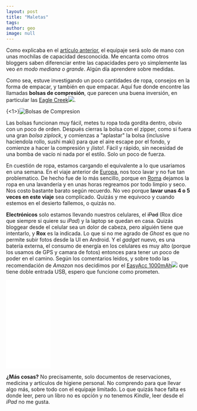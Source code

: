```yaml
---
layout: post
title: "Maletas"
tags: 
author: geo
image: null
---
```

Como explicaba en el [artículo anterior](/proximo-destino/), el equipaje será solo de mano con unas mochilas de capacidad desconocida. Me encanta como otros bloggers saben diferenciar entre las capacidades pero yo simplemente las veo *en modo mediana o grande*. Algún día aprendere sobre medidas. 

Como sea, estuve investigando un poco cantidades de ropa, consejos en la forma de empacar, y también en que empacar. Aquí fue donde encontre las llamadas **bolsas de compresión**, que parecen una buena inversión, en particular las [Eagle Creek](http://www.amazon.com/gp/product/B001M0O094/ref=as_li_tl?ie=UTF8&camp=1789&creative=9325&creativeASIN=B001M0O094&linkCode=as2&tag=tamalconpasap-20&linkId=VXGEGO5AUCRI4IBS)<img src="http://ir-na.amazon-adsystem.com/e/ir?t=tamalconpasap-20&amp;l=as2&amp;o=1&amp;a=B001M0O094" class="amazon">.

{<1>}![Bolsas de Compresion](/content/images/2014/12/maletas.jpg)

Las bolsas funcionan muy fácil, metes tu ropa toda gordita dentro, obvio con un poco de orden. Después cierras la bolsa con el zipper, como si fuera una gran *bolsa ziplock*, y comienzas a "aplastar" la bolsa (inclusive haciendola rollo, sushi maki) para que el aire escape por el fondo, y comienze a hacer la compresión y ¡listo!. Fácil y rápido, sin necesidad de una bomba de vacío ni nada por el estilo. Solo un poco de fuerza.

En cuestión de ropa, estamos cargando el equivalente a lo que usariamos en una semana. En el viaje anterior de [Europa](/tag/europa), nos toco lavar y no fue tan problematico. De hecho fue de lo más sencillo, porque en [Roma](/tag/roma) dejamos la ropa en una lavandería y en unas horas regreamos por todo limpio y seco. Nos costo bastante barato según recuerdo. No veo porque **lavar unas 4 o 5 veces en este viaje** sea complicado. Quizás y me equivoco y cuando estemos en el desierto fallemos, o quizás no.

**Electrónicos** solo estamos llevando nuestros celulares, el ~~iPad~~ (Rox dice que siempre si quiere su *iPad*) y la laptop se quedan en casa. Quizás bloggear desde el celular sea un dolor de cabeza, pero alguién tiene que intentarlo, y **Rox** es la indicada. Lo que si no me agrado de *Ghost* es que no permite subir fotos desde la UI en Android. Y el *gadget* nuevo, es una batería externa, el consumo de energía en los celulares es muy alto (porque los usamos de GPS y camara de fotos) entonces para tener un poco de poder en el camino. Según los comentarios leidos, y sobre todo las recomendación de *Amazon* nos decidimos por el [EasyAcc 1000mAh](http://www.amazon.com/gp/product/B00H9BEC8E/ref=as_li_tl?ie=UTF8&camp=1789&creative=9325&creativeASIN=B00H9BEC8E&linkCode=as2&tag=tamalconpasap-20&linkId=VFHDM5HPAKLUPAVF)<img src="http://ir-na.amazon-adsystem.com/e/ir?t=tamalconpasap-20&l=as2&o=1&a=B00H9BEC8E" class="amazon"> que tiene doble entrada USB, espero que funcione como prometen.

<iframe style="width:120px;height:240px;" marginwidth="0" marginheight="0" scrolling="no" frameborder="0" src="//ws-na.amazon-adsystem.com/widgets/q?ServiceVersion=20070822&OneJS=1&Operation=GetAdHtml&MarketPlace=US&source=ac&ref=tf_til&ad_type=product_link&tracking_id=tamalconpasap-20&marketplace=amazon&region=US&placement=B00H9BEC8E&asins=B00H9BEC8E&linkId=73OKN5DG4DO2NJUV&show_border=true&link_opens_in_new_window=true">
</iframe>

**¿Más cosas?** No precisamente, solo documentos de reservaciones, medicina y artículos de higiene personal. No comprendo para que llevar algo más, sobre todo con el equipaje limitado. Lo que quizás hace falta es donde leer, pero un libro no es opción y no tenemos *Kindle*, leer desde el *iPad* no me gusta.